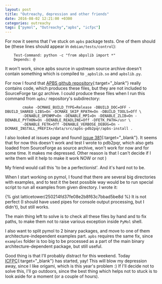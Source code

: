 ```yaml
---
layout: post
title: "Outreachy, depression and other friends"
date: 2016-08-02 12:21:00 +0300
categories: outreachy
tags: ["pymol", "Outreachy","apbs", "icfpc"]
---
```

For now it seems that I've stuck on `apbs` package tests.
One of them should be (these lines should appear in `debian/tests/control`): 
```
    Test-Command: python -c "from abpslib import *"
    Depends: @
```
It won't work, since<!--break--> apbs source in upstream source archive doesn't contain something which is compiled to `_apbslib.so` and `apbslib.py`.

For now I found that [APBS github repository](https://github.com/Electrostatics/apbs-pdb2pqr){:target="_blank"} really contains code, which produces these files, but they are not included to SourceForge tar.gz archive.
I could produce these files when I run this command from `apbs/` repository's subdirectory:
```
        cmake -DCMAKE_BUILD_TYPE=Release -DBUILD_DOC=OFF -DBUILD_SHARED_LIBS=On -DCMAKE_SKIP_RPATH=On -DBUILD_TOOLS=Off \
        -DENABLE_OPENMP=On -DENABLE_MPI=On -DENABLE_ZLIB=On -DENABLE_PYTHON=On -DENABLE_READLINE=Off -DFETK_PATH=/usr \
        -DENABLE_FETK=Off -DENABLE_VERBOSE_DEBUG=On -DCMAKE_INSTALL_PREFIX=/data/src/apbs-pdb2pqr/apbs-install .
```
I also looked at issues page and found [issue 381](https://github.com/Electrostatics/apbs-pdb2pqr/issues/381){:target="_blank"}. It seems that for now this doesn't work and test I wrote to pdb2pqr, which also gets loaded from SourceForge as source archive, won't work for now and for some time.
It makes me depressed. Other reason is that I can't decide if I write them will it help to make it work NOW or not )

My friend would call this 'to be a perfectionist'. And it's hard not to be. 

When I start working on pymol, I found that there are several big directories with examples, and to test it the best possible way would be to run special script to run all examples from given directory.
I wrote it:

{% gist latticetower/250214fd37fe08e2b8f63c7bbad5be8d %}
It is not perfect (I should have used pipes for console output processing, but I didn't), but still works.

The main thing left to solve is to check all these files by hand and to fix paths, to make them not to raise various exception inside `PyMol` shell.

I also want to split pymol to 2 binary packages, and move to one of them architecture-independent examples part.
`apbs` requires the same fix, since `examples` folder is too big to be processed as a part of the main binary architecture-dependent package, but still useful.

Good thing is that I'll probably distract for this weekend. Today [ICFPC](http://icfpc2016.blogspot.ru/){:target="_blank"} has started, yay!
This will blow my depression away, since I like origami, which is this year's problem :) If I'll decide not to solve this, I'll go outdoors, since the best thing which helps not to stuck is to look aside for a moment (or a couple of hours).


